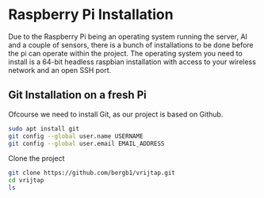 # Raspberry Pi Installation

Due to the Raspberry Pi being an operating system running the server, AI and a couple of sensors, there is a bunch of installations to be done before the pi can operate within the project. The operating system you need to install is a 64-bit headless raspbian installation with access to your wireless network and an open SSH port.

## Git Installation on a fresh Pi

Ofcourse we need to install Git, as our project is based on Github.

```bash
sudo apt install git
git config --global user.name USERNAME
git config --global user.email EMAIL_ADDRESS
```

Clone the project

```bash
git clone https://github.com/bergb1/vrijtap.git
cd vrijtap
ls
```
